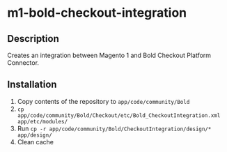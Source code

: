 # m1-bold-checkout-integration

## Description
Creates an integration between Magento 1 and Bold Checkout Platform Connector.

## Installation

1. Copy contents of the repository to `app/code/community/Bold`
2. `cp app/code/community/Bold/Checkout/etc/Bold_CheckoutIntegration.xml app/etc/modules/`
3. Run `cp -r app/code/community/Bold/CheckoutIntegration/design/* app/design/`
4. Clean cache
